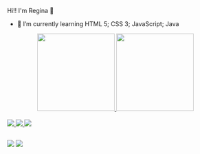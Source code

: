 Hi!! I'm Regina 👋

- 🌱 I’m currently learning HTML 5; CSS 3; JavaScript; Java

<div align="center">
  <a href="https://github.com/ReginadeAssis">
  <img height="180em" src="https://github-readme-stats.vercel.app/api?username=ReginadeAssis&show_icons=true&theme=merko&include_all_commits=true&count_private=true"/>
  <img height="180em" src="https://github-readme-stats.vercel.app/api/top-langs/?username=ReginadeAssis&layout=compact&langs_count=7&theme=merko"/>
</div>
  
  <div style="display: inline_block"><br>
  <img src="https://img.icons8.com/ios/50/000000/javascript--v2.png"/>
  <img src="https://img.icons8.com/ios-filled/50/000000/html-5--v2.png"/>
  <img src="https://img.icons8.com/ios/50/000000/css3.png"/>

</div>
  
  ##
  
  <div>
  <div> 
  <a href=https://www.instagram.com/regnamaciel2/ target="_blank"><img src="https://img.shields.io/badge/-Instagram-%23E4405F?style=for-the-badge&logo=instagram&logoColor=white" target="_blank"></a>
  <a href = "mailto:regnamaciel3@gmail.com"><img src="https://img.shields.io/badge/-Gmail-%23333?style=for-the-badge&logo=gmail&logoColor=white" target="_blank"></a>
  
